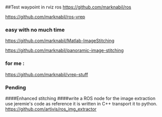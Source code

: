 #

##Test
waypoint in rviz ros
https://github.com/marknabil/ros

https://github.com/marknabil/ros-vrep

### easy with no much time 

https://github.com/marknabil/Matlab-ImageStitching

https://github.com/marknabil/panoramic-image-stitching

### for me : 

https://github.com/marknabil/vrep-stuff

### Pending 

####Enhanced stitching 
####write a ROS node for the image extraction
use jeremie's code as reference it is written in C++ transport it to python.
https://github.com/artivis/ros_img_extractor
